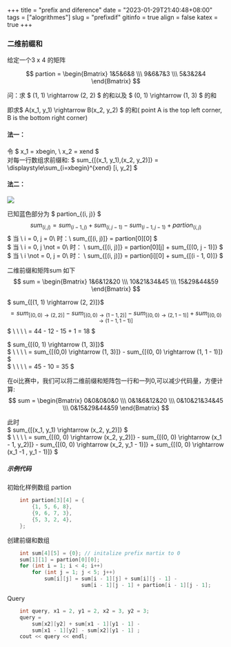 +++
 title = "prefix and diference" 
 date = "2023-01-29T21:40:48+08:00" 
 tags = ["alogrithmes"] 
 slug = "prefixdif"
 gitinfo = true
 align = false
 katex = true
+++

### 二维前缀和

给定一个3 x 4 的矩阵

$$ partion = \begin{Bmatrix} 1&5&6&8 \\\ 9&6&7&3 \\\ 5&3&2&4  \end{Bmatrix} $$

问：求 $ (1, 1) \rightarrow (2, 2) $ 的和以及 $ (0, 1) \rightarrow (1, 3) $ 的和

即求$ A(x_1, y_1) \rightarrow B(x_2, y_2) $ 的和( point A is the top left corner, B is the bottom right corner)


#### 法一：            
令 $ x_1 = xbegin, \\  x_2 = xend $             
对每一行数组求前缀和: $ sum_{[(x_1, y_1),(x_2, y_2)]} = \displaystyle\sum_{i=xbegin}^{xend} [i, y_2] $

#### 法二：
![](https://cdn.luogu.com.cn/upload/image_hosting/956hox3t.png)

已知蓝色部分为 $ partion_{(i, j)} $
$$ sum_{(i,j)} = sum_{(i - 1, j)} + sum_{(i, j - 1)} - sum_{(i - 1, j - 1)} + partion_{(i, j) } $$
$ 当 \ i = 0, j = 0\ 时：\\  sum_{[(i, j)]} = partion[0][0] $             
$ 当 \ i = 0, j \not = 0\ 时： \\ sum_{[(i, j)]} = partion[0][j] + sum_{[(0, j - 1)]} $               
$ 当 \ i \not = 0, j = 0\ 时： \\ sum_{[(i, j)]} = partion[i][0] + sum_{[(i - 1, 0)]} $

二维前缀和矩阵sum 如下
$$ sum =  \begin{Bmatrix} 1&6&12&20 \\\ 10&21&34&45 \\\ 15&29&44&59  \end{Bmatrix} $$

$ sum_{[(1, 1) \rightarrow (2, 2)]}$          
    $$  = sum_{[(0,0) \rightarrow (2, 2)]} - sum_{[(0, 0) \rightarrow (1 - 1, 2)]} - sum_{[(0, 0) \rightarrow (2, 1 - 1)]} + sum_{[(0, 0) \rightarrow (1 - 1, 1 - 1)]} $$
$ \ \ \ \  = 44 - 12 - 15 + 1 = 18 $

$ sum_{[(0, 1) \rightarrow (1, 3)]}$          
$ \ \ \ \  = sum_{[(0,0) \rightarrow (1, 3)]} - sum_{[(0, 0) \rightarrow (1, 1 - 1)]} $    
$ \ \ \ \  = 45 - 10 = 35 $ 

在oi比赛中，我们可以将二维前缀和矩阵包一行和一列0,可以减少代码量，方便计算:
$$ sum =  \begin{Bmatrix} 0&0&0&0&0 \\\ 0&1&6&12&20 \\\ 0&10&21&34&45 \\\ 0&15&29&44&59  \end{Bmatrix} $$

此时      
$ sum_{[(x_1, y_1) \rightarrow (x_2, y_2)]} $     
$ \ \ \ \ = sum_{[(0, 0) \rightarrow (x_2, y_2)]} - sum_{[(0, 0) \rightarrow (x_1 - 1, y_2)]} - sum_{[(0, 0) \rightarrow (x_2, y_1 - 1)]} + sum_{[(0, 0) \rightarrow (x_1 -1 , y_1 - 1)]} $

##### 示例代码
初始化样例数组 partion
``` cpp
    int partion[3][4] = {
        {1, 5, 6, 8},
        {9, 6, 7, 3},
        {5, 3, 2, 4},
    };
```

创建前缀和数组
``` cpp
    int sum[4][5] = {0}; // initalize prefix martix to 0
    sum[1][1] = partion[0][0];
    for (int i = 1; i < 4; i++) 
        for (int j = 1; j < 5; j++) 
            sum[i][j] = sum[i - 1][j] + sum[i][j - 1] - 
                        sum[i - 1][j - 1] + partion[i - 1][j - 1];    
```

Query
``` cpp
    int query, x1 = 2, y1 = 2, x2 = 3, y2 = 3;
    query =
        sum[x2][y2] + sum[x1 - 1][y1 - 1] - 
        sum[x1 - 1][y2] - sum[x2][y1 - 1] ;
    cout << query << endl;
```
